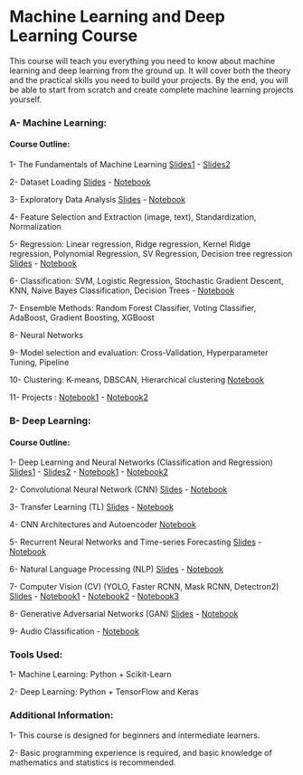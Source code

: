 # Machine Learning and Deep Learning Course

This course will teach you everything you need to know about machine learning and deep learning from the ground up. It will cover both the theory and the practical skills you need to build your projects. By the end, you will be able to start from scratch and create complete machine learning projects yourself.

### A- Machine Learning:

#### Course Outline:
1- The Fundamentals of Machine Learning [Slides1](ML_Slides/The_Fundamentals_of_Machine_Learning_1.pdf) - [Slides2](ML_Slides/The_Fundamentals_of_Machine_Learning_2.pdf)

2- Dataset Loading [Slides](ML_Slides/Dataset_Loading.pdf) - [Notebook](https://drive.google.com/file/d/1k6i32Am0_hgtI48JNVoa0IjVqUq6vyXy/view?usp=sharing)

3- Exploratory Data Analysis [Slides](ML_Slides/Data_Preprocessing_and_Feature_Selection.pdf) - [Notebook](https://drive.google.com/file/d/1bQ3gsc-Ev5SlO9fi_sNz0pLdAMA04Ryg/view?usp=sharing)

4- Feature Selection and Extraction (image, text), Standardization, Normalization

5- Regression: Linear regression, Ridge regression, Kernel Ridge regression, Polynomial Regression, SV Regression, Decision tree regression [Slides](ML_Slides/Machine_Learning_Algorithms.pdf) - [Notebook](https://drive.google.com/file/d/1brQ2i7qsTNUfR0cLi_RWv2bcN3DO02sl/view?usp=sharing)

6- Classification: SVM, Logistic Regression, Stochastic Gradient Descent, KNN, Naive Bayes Classification, Decision Trees - [Notebook](https://drive.google.com/file/d/1zkBYEysfGzISdzGqnYOcYdHyUZ685nuT/view?usp=sharing)

7- Ensemble Methods: Random Forest Classifier, Voting Classifier, AdaBoost, Gradient Boosting, XGBoost

8- Neural Networks

9- Model selection and evaluation: Cross-Validation, Hyperparameter Tuning, Pipeline

10- Clustering: K-means, DBSCAN, Hierarchical clustering [Notebook](https://drive.google.com/file/d/1bxsqCMBzlrDBy5ZaWKAlp9yGeTg9UGqL/view?usp=sharing)

11- Projects : [Notebook1](https://drive.google.com/file/d/1njkX7ogO8QSpjuY1pvT9xXi_P60vZN3S/view?usp=sharing) - [Notebook2](https://drive.google.com/file/d/1QNBuiKuf8Qm8Ax1c-Y0uRTjZXeVTfhhA/view?usp=sharing)

### B- Deep Learning:

#### Course Outline:
1- Deep Learning and Neural Networks (Classification and Regression) [Slides1](DL_Slides/NN_1.pdf) - [Slides2](DL_Slides/NN_2.pdf) - [Notebook1](https://drive.google.com/file/d/1QHM--AR60l2TBOYAjC_5-FW0az0y0kI_/view?usp=sharing) - [Notebook2](https://drive.google.com/file/d/1lITCgkijrVvRma3lZcgfHYcnnXHp3UPp/view?usp=sharing)

2- Convolutional Neural Network (CNN) [Slides](DL_Slides/CNN.pdf) - [Notebook](https://drive.google.com/file/d/101qk17zJ8FZT6sFd0RH2vyHWUW98JolD/view?usp=sharing)

3- Transfer Learning (TL) [Slides](DL_Slides/Transfer_learning.pdf) - [Notebook](https://drive.google.com/file/d/1QM_W1cdI4KlXp10xyJgK-bcxLdk7ENMV/view?usp=sharing)

4- CNN Architectures and Autoencoder [Notebook](https://drive.google.com/file/d/1_RjNrKRPmv4L2-c-tWIGJ5r1eyNzKTIA/view?usp=sharing)

5- Recurrent Neural Networks and Time-series Forecasting [Slides](DL_Slides/RNN_and_Time_Series_Forecasting.pdf) - [Notebook](https://drive.google.com/file/d/1zqkX-vAzbH-j09ELaAngk0N-FvujqeEl/view?usp=sharing)

6- Natural Language Processing (NLP) [Slides](DL_Slides/NLP.pdf) - [Notebook](https://drive.google.com/file/d/166oP9ropdLELInnJNJVOM9OIfhzcUIj4/view?usp=sharing)

7- Computer Vision (CV) (YOLO, Faster RCNN, Mask RCNN, Detectron2) [Slides](DL_Slides/Object_Detection_and_Instance_Segmentation.pdf) - [Notebook1](https://drive.google.com/file/d/1jq1lAhRL_SwBV3Ifw7QIVcPxdDtIUyA4/view?usp=sharing) - [Notebook2](https://drive.google.com/file/d/1t-wNyQLH17OlnwHE-musa-eer18b0s71/view?usp=sharing) - [Notebook3](https://drive.google.com/file/d/1QmCzjh5qeV1wG7EAB7ea1HFcvV1RuncM/view?usp=sharing)

8- Generative Adversarial Networks (GAN) [Slides](DL_Slides/GAN.pdf) - [Notebook](https://drive.google.com/file/d/1zw_XsrJal7WRoi2qz62_0-vIKo1NfYXh/view?usp=sharing)

9- Audio Classification - [Notebook](https://drive.google.com/file/d/1WX1tGfUmmT4Kk75apDE-V1crXjuuQF_3/view?usp=sharing)


### Tools Used:
1- Machine Learning: Python + Scikit-Learn

2- Deep Learning: Python + TensorFlow and Keras

### Additional Information:
1- This course is designed for beginners and intermediate learners.

2- Basic programming experience is required, and basic knowledge of mathematics and statistics is recommended.
